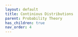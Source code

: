 ```yaml
---
layout: default
title: Continious Distributions
parent: Probability Theory
has_children: true
nav_order: 4
---
```

